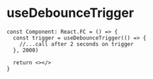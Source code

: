 # useDebounceTrigger

```tsx
const Component: React.FC = () => {
  const trigger = useDebounceTrigger(() => {
    //...call after 2 seconds on trigger
  }, 2000)

  return <></>
}
```
